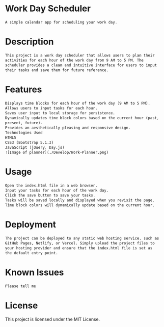 # Work Day Scheduler

    A simple calendar app for scheduling your work day.

# Description

    This project is a work day scheduler that allows users to plan their activities for each hour of the work day from 9 AM to 5 PM. The scheduler provides a clean and intuitive interface for users to input their tasks and save them for future reference.

# Features

    Displays time blocks for each hour of the work day (9 AM to 5 PM).
    Allows users to input tasks for each hour.
    Saves user input to local storage for persistence.
    Dynamically updates time block colors based on the current hour (past, present, future).
    Provides an aesthetically pleasing and responsive design.
    Technologies Used
    HTML5
    CSS3 (Bootstrap 5.1.3)
    JavaScript (jQuery, Day.js)
    ![Image of planner](./Develop/Work-Planner.png)

# Usage

    Open the index.html file in a web browser.
    Input your tasks for each hour of the work day.
    Click the save button to save your tasks.
    Tasks will be saved locally and displayed when you revisit the page.
    Time block colors will dynamically update based on the current hour.

# Deployment

    The project can be deployed to any static web hosting service, such as GitHub Pages, Netlify, or Vercel. Simply upload the project files to your hosting provider and ensure that the index.html file is set as the default entry point.

# Known Issues

    Please tell me

# License

This project is licensed under the MIT License.

